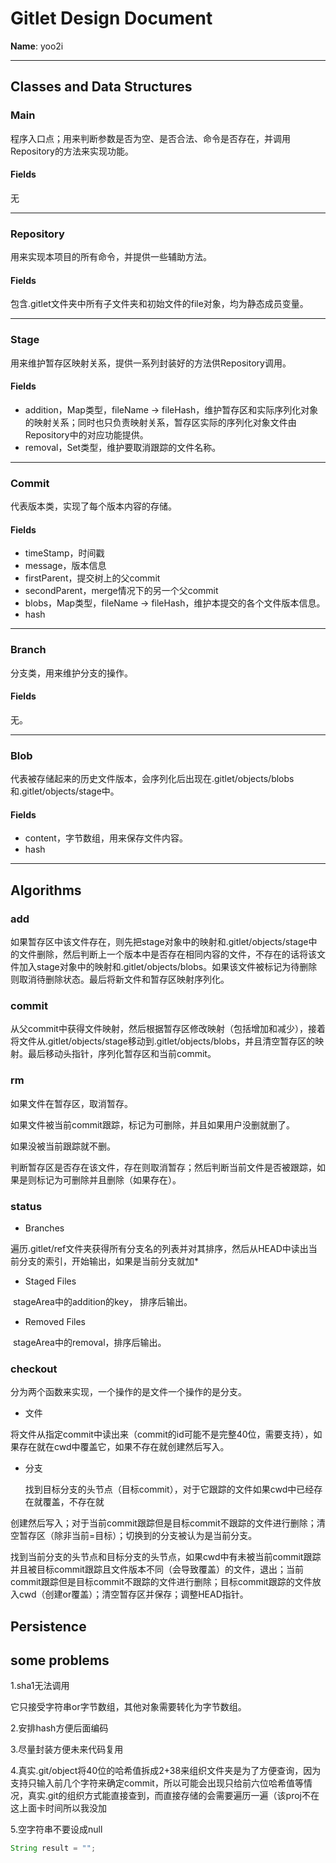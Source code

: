# Gitlet Design Document

**Name**: yoo2i

----------------------------------------------

## Classes and Data Structures

### Main

程序入口点；用来判断参数是否为空、是否合法、命令是否存在，并调用Repository的方法来实现功能。

#### Fields

无

---------------------------------------------

### Repository

用来实现本项目的所有命令，并提供一些辅助方法。

#### Fields

包含.gitlet文件夹中所有子文件夹和初始文件的file对象，均为静态成员变量。

------------

### Stage

用来维护暂存区映射关系，提供一系列封装好的方法供Repository调用。

#### Fields

- addition，Map类型，fileName -> fileHash，维护暂存区和实际序列化对象的映射关系；同时也只负责映射关系，暂存区实际的序列化对象文件由Repository中的对应功能提供。
- removal，Set类型，维护要取消跟踪的文件名称。

-------------------------------------

### Commit

代表版本类，实现了每个版本内容的存储。

#### Fields

- timeStamp，时间戳
- message，版本信息
- firstParent，提交树上的父commit
- secondParent，merge情况下的另一个父commit
- blobs，Map类型，fileName -> fileHash，维护本提交的各个文件版本信息。
- hash

--------------------------------------

### Branch

分支类，用来维护分支的操作。

#### Fields

无。

----------------------------

### Blob

代表被存储起来的历史文件版本，会序列化后出现在.gitlet/objects/blobs和.gitlet/objects/stage中。

#### Fields

- content，字节数组，用来保存文件内容。
- hash

--------------------------------------------

## Algorithms

### add

如果暂存区中该文件存在，则先把stage对象中的映射和.gitlet/objects/stage中的文件删除，然后判断上一个版本中是否存在相同内容的文件，不存在的话将该文件加入stage对象中的映射和.gitlet/objects/blobs。如果该文件被标记为待删除则取消待删除状态。最后将新文件和暂存区映射序列化。

### commit

从父commit中获得文件映射，然后根据暂存区修改映射（包括增加和减少），接着将文件从.gitlet/objects/stage移动到.gitlet/objects/blobs，并且清空暂存区的映射。最后移动头指针，序列化暂存区和当前commit。

### rm

如果文件在暂存区，取消暂存。

如果文件被当前commit跟踪，标记为可删除，并且如果用户没删就删了。

如果没被当前跟踪就不删。

判断暂存区是否存在该文件，存在则取消暂存；然后判断当前文件是否被跟踪，如果是则标记为可删除并且删除（如果存在）。

### status

- Branches

​	遍历.gitlet/ref文件夹获得所有分支名的列表并对其排序，然后从HEAD中读出当前分支的索引，开始输出，如果是当前分支就加*

- Staged Files

​	stageArea中的addition的key， 排序后输出。

- Removed Files

​	stageArea中的removal，排序后输出。

### checkout

分为两个函数来实现，一个操作的是文件一个操作的是分支。

- 文件

​	将文件从指定commit中读出来（commit的id可能不是完整40位，需要支持），如果存在就在cwd中覆盖它，如果不存在就创建然后写入。

- 分支

  找到目标分支的头节点（目标commit），对于它跟踪的文件如果cwd中已经存在就覆盖，不存在就

创建然后写入；对于当前commit跟踪但是目标commit不跟踪的文件进行删除；清空暂存区（除非当前=目标）；切换到的分支被认为是当前分支。

​	找到当前分支的头节点和目标分支的头节点，如果cwd中有未被当前commit跟踪并且被目标commit跟踪且文件版本不同（会导致覆盖）的文件，退出；当前commit跟踪但是目标commit不跟踪的文件进行删除；目标commit跟踪的文件放入cwd（创建or覆盖）；清空暂存区并保存；调整HEAD指针。

## Persistence

## some problems

1.sha1无法调用

它只接受字符串or字节数组，其他对象需要转化为字节数组。

2.安排hash方便后面编码

3.尽量封装方便未来代码复用

4.真实.git/object将40位的哈希值拆成2+38来组织文件夹是为了方便查询，因为支持只输入前几个字符来确定commit，所以可能会出现只给前六位哈希值等情况，真实.git的组织方式能直接查到，而直接存储的会需要遍历一遍（该proj不在这上面卡时间所以我没加

5.空字符串不要设成null

```java
String result = "";
```

